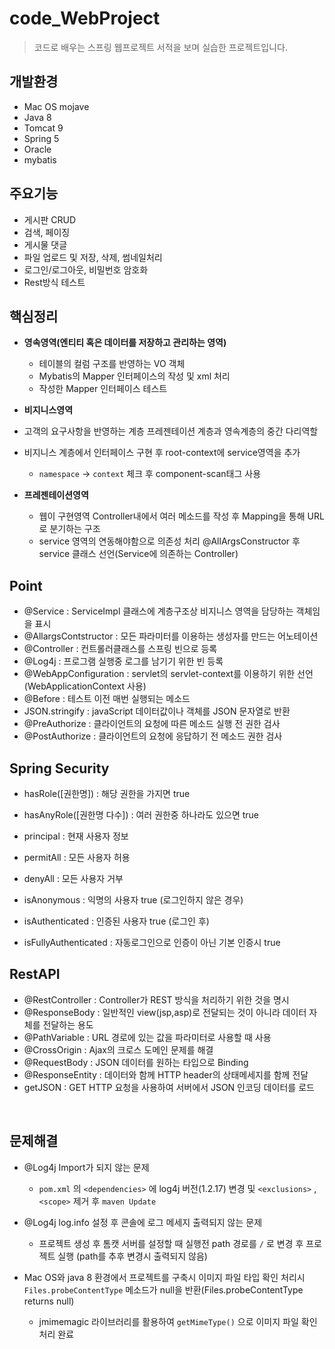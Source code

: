 # code_WebProject
>  코드로 배우는 스프링 웹프로젝트 서적을 보며 실습한 프로젝트입니다.



## 개발환경

- Mac OS mojave
- Java 8
- Tomcat 9
- Spring 5
- Oracle
- mybatis



## 주요기능

- 게시판 CRUD
- 검색, 페이징
- 게시물 댓글
- 파일 업로드 및 저장, 삭제, 썸네일처리
- 로그인/로그아웃, 비밀번호 암호화
- Rest방식 테스트



## 핵심정리

- **영속영역(엔티티 혹은 데이터를 저장하고 관리하는 영역)**
  - 테이블의 컬럼 구조를 반영하는 VO 객체
  - Mybatis의 Mapper 인터페이스의 작성 및 xml 처리
  - 작성한 Mapper 인터페이스 테스트

- **비지니스영역**
- 고객의 요구사항을 반영하는 계층 프레젠테이션 계층과 영속계층의 중간 다리역할
  
- 비지니스 계층에서 인터페이스 구현 후 root-context에 service영역을 추가 
  
  - `namespace` -> `context` 체크 후 component-scan태그 사용
  
- **프레젠테이션영역**
  -  웹이 구현영역 Controller내에서 여러 메소드를 작성 후 Mapping을 통해 URL로 분기하는 구조
  -  service 영역의 연동해야함으로 의존성 처리 @AllArgsConstructor 후 service 클래스 선언(Service에 의존하는 Controller)



## Point

- @Service : ServiceImpl 클래스에 계층구조상 비지니스 영역을 담당하는 객체임을 표시
- @AllargsContstructor : 모든 파라미터를 이용하는 생성자를 만드는 어노테이션
- @Controller : 컨트롤러클래스를 스프링 빈으로 등록
- @Log4j : 프로그램 실행중 로그를 남기기 위한 빈 등록
- @WebAppConfiguration : servlet의 servlet-context를 이용하기 위한 선언(WebApplicationContext 사용)
- @Before : 테스트 이전 매번 실행되는 메소드
- JSON.stringify : javaScript 데이터값이나 객체를 JSON 문자열로 반환
- @PreAuthorize : 클라이언트의 요청에 따른 메소드 실행 전 권한 검사
- @PostAuthorize :  클라이언트의 요청에 응답하기 전 메소드 권한 검사



## Spring Security

- hasRole([권한명]) : 해당 권한을 가지면 true

- hasAnyRole([권한명 다수]) : 여러 권한중 하나라도 있으면 true

- principal : 현재 사용자 정보

- permitAll : 모든 사용자 허용

- denyAll : 모든 사용자 거부

- isAnonymous : 익명의 사용자 true (로그인하지 않은 경우)

- isAuthenticated : 인증된 사용자 true (로그인 후)

- isFullyAuthenticated : 자동로그인으로 인증이 아닌 기본 인증시 true

  



## RestAPI

- @RestController : Controller가 REST 방식을 처리하기 위한 것을 명시
- @ResponseBody : 일반적인 view(jsp,asp)로 전달되는 것이 아니라 데이터 자체를 전달하는 용도
- @PathVariable : URL 경로에 있는 값을 파라미터로 사용할 때 사용
- @CrossOrigin : Ajax의 크로스 도메인 문제를 해결
- @RequestBody : JSON 데이터를 원하는 타입으로 Binding
- @ResponseEntity : 데이터와 함께 HTTP header의 상태메세지를 함께 전달
- getJSON : GET HTTP 요청을 사용하여 서버에서 JSON 인코딩 데이터를 로드

<br>

## 문제해결

- @Log4j Import가 되지 않는 문제

  - `pom.xml` 의 `<dependencies>` 에 log4j 버전(1.2.17) 변경 및 `<exclusions>` , `<scope>` 제거 후 `maven Update`
- @Log4j  log.info 설정 후 콘솔에 로그 메세지 출력되지 않는 문제

  - 프로젝트 생성 후 톰캣 서버를 설정할 때 실행전  path 경로를 `/` 로 변경 후 프로젝트 실행 (path를 추후 변경시 출력되지 않음)

- Mac OS와 java 8 환경에서 프로젝트를 구축시 이미지 파일 타입 확인 처리시`Files.probeContentType` 메소드가 null을 반환(Files.probeContentType returns null)
  - jmimemagic 라이브러리를 활용하여 `getMimeType()` 으로 이미지 파일 확인처리 완료

